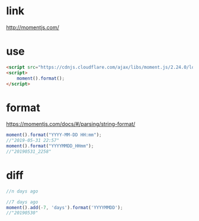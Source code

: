 # link
http://momentjs.com/

# use
```html
<script src="https://cdnjs.cloudflare.com/ajax/libs/moment.js/2.24.0/locale/ja.js"></script>
<script>
    moment().format();
</script>
```

# format

https://momentjs.com/docs/#/parsing/string-format/

```js
moment().format("YYYY-MM-DD HH:mm");
//"2019-05-31 22:57"
moment().format("YYYYMMDD_HHmm");
//"20190531_2258"
```

# diff

```js
//n days ago

//7 days ago
moment().add(-7, 'days').format('YYYYMMDD');
//"20190530"

```

